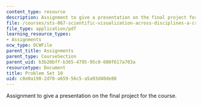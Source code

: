 ```yaml
---
content_type: resource
description: Assignment to give a presentation on the final project for the course.
file: /courses/sts-067-scientific-visualization-across-disciplines-a-critical-introduction-spring-2005/c8e0a1982d70a65956c5a5a93d40de88_pset10.pdf
file_type: application/pdf
learning_resource_types:
- Assignments
ocw_type: OCWFile
parent_title: Assignments
parent_type: CourseSection
parent_uid: b3b20bff-b365-4795-95c0-080f617a703a
resourcetype: Document
title: Problem Set 10
uid: c8e0a198-2d70-a659-56c5-a5a93d40de88
---
```

Assignment to give a presentation on the final project for the course.

